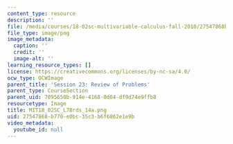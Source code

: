```yaml
---
content_type: resource
description: ''
file: /media/courses/18-02sc-multivariable-calculus-fall-2010/27547868b770e0bc35c3b6f6862e1e9b_MIT18_02SC_L7Brds_14a.png
file_type: image/png
image_metadata:
  caption: ''
  credit: ''
  image-alt: ''
learning_resource_types: []
license: https://creativecommons.org/licenses/by-nc-sa/4.0/
ocw_type: OCWImage
parent_title: 'Session 23: Review of Problems'
parent_type: CourseSection
parent_uid: 7095650b-914e-4168-0d64-df9d74e9ffb8
resourcetype: Image
title: MIT18_02SC_L7Brds_14a.png
uid: 27547868-b770-e0bc-35c3-b6f6862e1e9b
video_metadata:
  youtube_id: null
---
```

